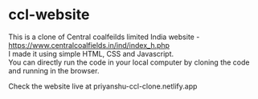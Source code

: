 # ccl-website

This is a clone of Central coalfeilds limited India website - https://www.centralcoalfields.in/ind/index_h.php  <br>
I made it using simple HTML, CSS and Javascript. <br>
You can directly run the code in your local computer by cloning the code and running in the browser. <br>

Check the website live at priyanshu-ccl-clone.netlify.app
